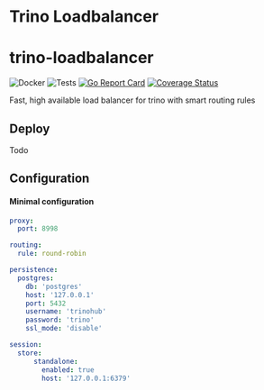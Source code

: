 # Trino Loadbalancer

# trino-loadbalancer 
![Docker](https://github.com/The-Data-Appeal-Company/trino-loadbalancer/workflows/Docker/badge.svg)
![Tests](https://github.com/The-Data-Appeal-Company/trino-loadbalancer/workflows/Tests/badge.svg)
[![Go Report Card](https://goreportcard.com/badge/github.com/The-Data-Appeal-Company/trino-loadbalancer)](https://goreportcard.com/report/github.com/The-Data-Appeal-Company/trino-loadbalancer)
[![Coverage Status](https://coveralls.io/repos/github/The-Data-Appeal-Company/trino-loadbalancer/badge.svg?branch=master)](https://coveralls.io/github/The-Data-Appeal-Company/trino-loadbalancer?branch=master)

Fast, high available load balancer for trino with smart routing rules

## Deploy

Todo

## Configuration 

#### Minimal configuration

```yaml
proxy:
  port: 8998

routing:
  rule: round-robin

persistence:
  postgres:
    db: 'postgres'
    host: '127.0.0.1'
    port: 5432
    username: 'trinohub'
    password: 'trino'
    ssl_mode: 'disable'

session:
  store:
      standalone:
        enabled: true
        host: '127.0.0.1:6379'
```
